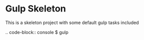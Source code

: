 Gulp Skeleton
=============

This is a skeleton project with some default gulp tasks included

.. code-block:: console
    $ gulp <task> 

